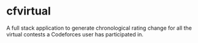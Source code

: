 # cfvirtual
A full stack application to generate chronological rating change for all the virtual contests a Codeforces user has participated in.
